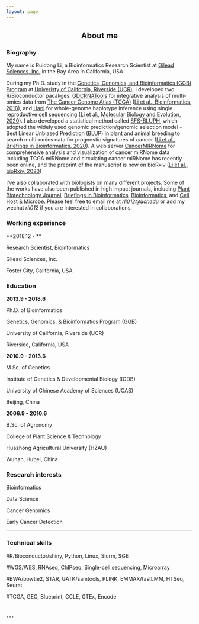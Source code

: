 ```yaml
---
layout: page
---
```


<div align="center"><h2>About me</h2></div>
  
### Biography

My name is Ruidong Li, a Bioinformatics Research Scientist at [Gilead Sciences, Inc.](https://www.gilead.com/) in the Bay Area in California, USA. 

During my Ph.D. study in the [Genetics, Genomics, and Bioinformatics (GGB) Program](https://ggb.ucr.edu/) at [Univeristy of California, Riverside (UCR)](https://www.ucr.edu/), I developed two R/Bioconductor pacakges: [GDCRNATools](https://bioconductor.org/packages/devel/bioc/html/GDCRNATools.html)  for integrative analysis of multi-omics data from [The Cancer Genome Atlas (TCGA)](https://gdc.cancer.gov/) ([Li et al., Bioinformatics, 2018](https://doi.org/10.1093/bioinformatics/bty124)), and [Hapi](https://cran.r-project.org/web/packages/Hapi/vignettes/Hapi.html) for whole-genome haplotype inference using single reproductive cell sequencing ([Li et al., Molecular Biology and Evolution, 2020](https://doi.org/10.1093/molbev/msaa176)). I also developed a statistical method called [SFS-BLUPH](https://github.com/rli012/BLUPHAT), which adopted the widely used genomic prediction/genomic selection model - Best Linear Unbiased Prediction (BLUP) in plant and animal breeding to search multi-omics data for prognostic signatures of cancer ([Li et al., Briefings in Bioinformatics, 2020](https://doi.org/10.1093/bib/bbaa197)). A web server [CancerMIRNome](http://bioinfo.jialab-ucr.org/CancerMIRNome/) for comprehensive analysis and visualization of cancer miRNome data including TCGA miRNome and circulating cancer miRNome has recently been online, and the preprint of the manuscript is now on bioRxiv ([Li et al., bioRxiv, 2020](https://doi.org/10.1101/2020.10.04.325670)) 

I've also collaborated with biologists on many different projects. Some of the works have also been published in high impact journals, including [Plant Biotechnology Journal](https://doi.org/10.1111/pbi.13170), [Briefings in Bioinformatics](https://doi.org/10.1093/bib/bbaa244),  [Bioinformatics](https://doi.org/10.1093/bioinformatics/btaa345), and [Cell Host & Microbe](https://www.cell.com/cell-host-microbe/home). Please feel free to email me at *rli012@ucr.edu* or add my wechat *rli012* if you are interested in collaborations.


### Working experience

**2018.12 - **

Research Scientist, Bioinformatics

Gilead Sciences, Inc.

Foster City, California, USA


### Education

**2013.9 - 2018.6**

Ph.D. of Bioinformatics

Genetics, Genomics, & Bioinformatics Program (GGB)

University of California, Riverside (UCR)

Riverside, California, USA


**2010.9 - 2013.6**

M.Sc. of Genetics

Institute of Genetics & Developmental Biology (IGDB)

University of Chinese Academy of Sciences (UCAS)

Beijing, China


**2006.9 - 2010.6**

B.Sc. of Agronomy

College of Plant Science & Technology

Huazhong Agricultural University (HZAU)

Wuhan, Hubei, China


### Research interests

Bioinformatics

Data Science

Cancer Genomics

Early Cancer Detection

---
### Technical skills

#R/Bioconductor/shiny, Python, Linux, Slurm, SGE

#WGS/WES, RNAseq, ChIPseq, Single-cell sequencing, Microarray

#BWA/bowtie2, STAR, GATK/samtools, PLINK, EMMAX/fastLMM, HTSeq, Seurat

#TCGA, GEO, Blueprint, CCLE, GTEx, Encode

...
---


